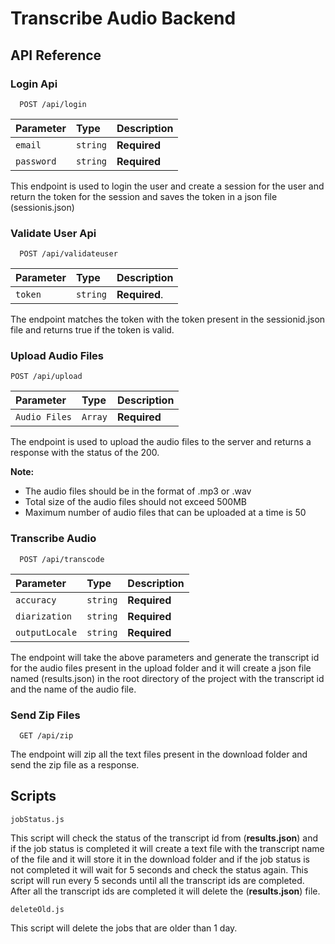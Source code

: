 # Transcribe Audio Backend

## API Reference

### Login Api

```http
  POST /api/login
```

| Parameter  | Type     | Description  |
| :--------- | :------- | :----------- |
| `email`    | `string` | **Required** |
| `password` | `string` | **Required** |

This endpoint is used to login the user and create a session for the user and return the token for the session and saves the token in a json file (sessionis.json)

### Validate User Api

```http
  POST /api/validateuser
```

| Parameter | Type     | Description   |
| :-------- | :------- | :------------ |
| `token`   | `string` | **Required**. |

The endpoint matches the token with the token present in the sessionid.json file and returns true if the token is valid.

### Upload Audio Files

```http
POST /api/upload
```

| Parameter     | Type    | Description  |
| :------------ | :------ | :----------- |
| `Audio Files` | `Array` | **Required** |

The endpoint is used to upload the audio files to the server and returns a response with the status of the 200.

**Note:**

- The audio files should be in the format of .mp3 or .wav
- Total size of the audio files should not exceed 500MB
- Maximum number of audio files that can be uploaded at a time is 50

### Transcribe Audio

```http
  POST /api/transcode
```

| Parameter      | Type     | Description  |
| :------------- | :------- | :----------- |
| `accuracy`     | `string` | **Required** |
| `diarization`  | `string` | **Required** |
| `outputLocale` | `string` | **Required** |

The endpoint will take the above parameters and generate the transcript id for the audio files present in the upload folder and it will create a json file named (results.json) in the root directory of the project with the transcript id and the name of the audio file.

### Send Zip Files

```http
  GET /api/zip
```

The endpoint will zip all the text files present in the download folder and send the zip file as a response.

## Scripts

```
jobStatus.js
```

This script will check the status of the transcript id from (**results.json**) and if the job status is completed it will create a text file with the transcript name of the file and it will store it in the download folder and if the job status is not completed it will wait for 5 seconds and check the status again. This script will run every 5 seconds until all the transcript ids are completed. After all the transcript ids are completed it will delete the (**results.json**) file.

```
deleteOld.js
```

This script will delete the jobs that are older than 1 day.
